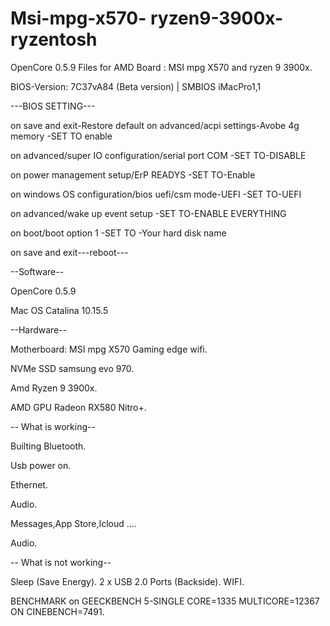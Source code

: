 # Msi-mpg-x570- ryzen9-3900x-ryzentosh

OpenCore 0.5.9 Files for AMD Board : MSI mpg X570 and ryzen 9 3900x.

BIOS-Version: 7C37vA84 (Beta version) | SMBIOS iMacPro1,1

---BIOS SETTING---

on save and exit-Restore default
on advanced/acpi settings-Avobe 4g memory           -SET TO enable

on advanced/super IO configuration/serial port COM  -SET TO-DISABLE

on power management setup/ErP READYS                -SET TO-Enable

on windows OS configuration/bios uefi/csm mode-UEFI -SET TO-UEFI

on advanced/wake up event setup                     -SET TO-ENABLE EVERYTHING

on boot/boot option 1                               -SET TO -Your hard disk name

on save and exit---reboot---

--Software--

OpenCore 0.5.9

Mac OS Catalina 10.15.5

--Hardware--

Motherboard: MSI mpg X570 Gaming edge wifi.

NVMe SSD samsung evo 970.

Amd Ryzen 9 3900x.

AMD GPU Radeon RX580 Nitro+.


-- What is working--

Builting Bluetooth.

Usb power on.

Ethernet.

Audio.

Messages,App Store,Icloud ....

Audio.

-- What is not working--

Sleep (Save Energy).
2 x USB 2.0 Ports (Backside).
WIFI.

BENCHMARK on  GEECKBENCH 5-SINGLE CORE=1335 MULTICORE=12367 ON CINEBENCH=7491.
